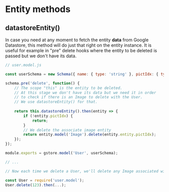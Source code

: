 # Entity methods

## datastoreEntity\(\)

In case you need at any moment to fetch the entity **data** from Google Datastore, this method will do just that right on the entity instance. It is useful for example in "pre" delete hooks where the entity to be deleted is passed but we don't have its data. 

```js
// user.model.js

const userSchema = new Schema({ name: { type: 'string' }, pictIdx: { type: 'int' });

schema.pre('delete', function() {
    // The scope "this" is the entity to be deleted.
    // At this stage we don't have its data but we need it in order
    // to check if there is an Image to delete with the User.
    // We use datastoreEntity() for that.
    
    return this.datastoreEntity().then(entity => {
        if (!entity.pictIdx) {
            return;
        }
        // We delete the associate image entity
        return entity.model('Image').delete(entity.entity.pictIdx);
    });
});

module.exports = gstore.model('User', userSchema);

// ...

// Now each time we delete a User, we'll delete any Image associated with it.

const User = require('user.model');
User.delete(123).then(...);

```



